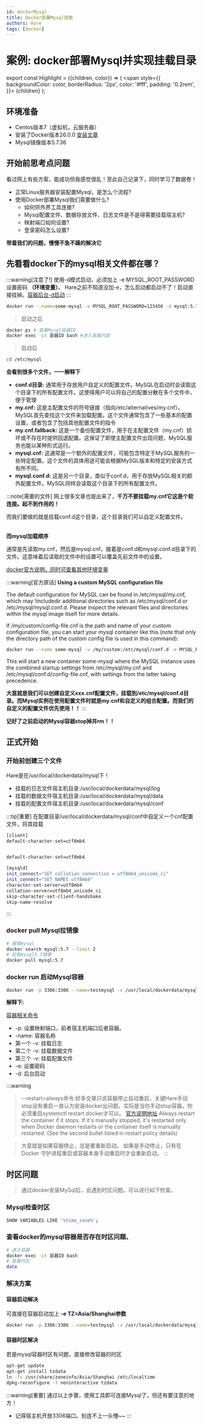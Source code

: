 ```yaml
---
id: dockerMysql
title: Docker部署Mysql挂载
authors: Hare
tags: [docker]
---
```


# 案例: docker部署Mysql并实现挂载目录

export const Highlight = ({children, color}) => (
<span
style={{
backgroundColor: color,
borderRadius: '2px',
color: '#fff',
padding: '0.2rem',
}}>
{children}
</span>
);

## 环境准备
+ Centos版本7（虚拟机，云服务器）
+ 安装了Docker版本26.0.0 [安装文章](../../Docker安装.mdx)
+ Mysql镜像版本5.7.36

## 开始前思考点问题
看过网上有些方案，能成功但我感觉很乱！至此自己记录下，同时学习了数据卷！

+ 正常Linux服务器安装配置Mysql，是怎么个流程?
+ 使用Docker部署Mysql我们需要做什么?
  + 如何供外界工具连接?
  + Mysql配置文件、数据存放文件、日志文件是不是得需要挂载宿主机?
  + 映射端口如何设置?
  + 登录密码怎么设置?

**带着我们的问题，慢慢不急不躁的解决它**

## 先看看docker下的mysql相关文件都在哪？

:::warning[注意了!]
使用-d模式启动，必须加上 -e MYSQL_ROOT_PASSWORD设置密码 **（环境变量）**。
Hare之前不知道没加-e，怎么启动都启动不了！启动直接挂掉。[容器后台-d启动](../Docker后台启动.md)
:::

```bash title='启动mysql容器'
docker run --name=some-mysql -e MYSQL_ROOT_PASSWORD=123456 -d mysql:5.7
```
> 启动之后

```bash title='再次进入mysql容器'
docker ps # 查看Mysql容器ID
docker exec -it 容器ID bash #进入容器内部
```
> 启动后

```bash title='进入/etc/mysql'
cd /etc/mysql
```
**会看到很多个文件，一一解释下**

+ **conf.d目录:** 通常用于存放用户自定义的配置文件。MySQL在启动时会读取这个目录下的所有配置文件。这使得用户可以将自己的配置分散在多个文件中，便于管理
+ **my.cnf:** 这是主配置文件的符号链接（指向/etc/alternatives/my.cnf）。MySQL首先查找这个文件来加载配置。这个文件通常包含了一些基本的配置设置，或者包含了包括其他配置文件的指令
+ **my.cnf.fallback:** 这是一个备份配置文件，用于在主配置文件（my.cnf）损坏或不存在时提供回退配置。这保证了即使主配置文件出现问题，MySQL服务也能以某种形式运行。
+ **mysql.cnf:** 这通常是一个额外的配置文件，可能包含特定于MySQL服务的一些特定配置。这个文件的具体用途可能会根据MySQL版本和特定的安装方式有所不同。
+ **mysql.conf.d:** 这是另一个目录，类似于conf.d，用于存放MySQL相关的额外配置文件。MySQL同样会读取这个目录下的所有配置文件。



:::note[需要的文件]
网上很多文章也提出来了，**千万不要挂载my.cnf它这是个软连接。起不到作用的！**

<Highlight color="#25c2a0">而我们要做的就是挂载conf.d这个目录，这个目录我们可以自定义配置文件。</Highlight>

<br/>**而mysql加载顺序**


通常是先读取my.cnf，然后是mysql.cnf，接着是conf.d和mysql.conf.d目录下的文件。这意味着后读取的文件中的设置可以覆盖先前文件中的设置。

[docker官方说明，同时可查看其他环境变量](https://hub.docker.com/_/mysql)

:::warning[官方原话]
**Using a custom MySQL configuration file**


The default configuration for MySQL can be found in /etc/mysql/my.cnf, which may !includedir additional directories such as /etc/mysql/conf.d or /etc/mysql/mysql.conf.d. Please inspect the relevant files and directories within the mysql image itself for more details.

If /my/custom/config-file.cnf is the path and name of your custom configuration file, you can start your mysql container like this (note that only the directory path of the custom config file is used in this command):

```bash
docker run --name some-mysql -v /my/custom:/etc/mysql/conf.d -e MYSQL_ROOT_PASSWORD=my-secret-pw -d mysql:tag
```

This will start a new container some-mysql where the MySQL instance uses the combined startup settings from /etc/mysql/my.cnf and /etc/mysql/conf.d/config-file.cnf, with settings from the latter taking precedence.

**大意就是我们可以创建自定义xxx.cnf配置文件，挂载到/etc/mysql/conf.d目录。而Mysql实例在使用配置文件时就是my.cnf和自定义的组合配置。而我们的自定义的配置文件优先使用！！**
:::

**记好了之前启动的Mysql容器stop掉并rm！！**

## 正式开始

### 开始前创建三个文件
Hare是在/usr/local/dockerdata/mysql下！

+ 挂载的日志文件宿主机目录:/usr/local/dockerdata/mysql/log
+ 挂载的数据文件宿主机目录:/usr/local/dockerdata/mysql/data
+ 挂载的配置文件宿主机目录:/usr/local/dockerdata/mysql/conf

:::tip[重要]
在配置目录/usr/local/dockerdata/mysql/conf中自定义一个cnf配置文件，将其挂载
```bash title='简单配置'
[client]
default-character-set=utf8mb4


default-character-set=utf8mb4

[mysqld]
init_connect="SET collation_connection = utf8mb4_unicode_ci"
init_connect="SET NAMES utf8mb4"
character-set-server=utf8mb4
collation-server=utf8mb4_unicode_ci
skip-character-set-client-handshake
skip-name-resolve
```
:::

### docker pull Mysql拉镜像

```bash title='拉取Mysql镜像'
# 搜索mysql
docker search mysql:5.7 --limit 2
# 拉取mysql5.7镜像
docker pull mysql:5.7
```
### docker run 启动Mysql容器

```bash title='容器启！！'
docker run -p 3306:3306 --name=testmysql -v /usr/local/dockerdata/mysql/log:/var/log/mysql -v /usr/local/dockerdata/mysql/data:/var/lib/mysql -v /usr/local/dockerdata/mysql/conf:/etc/mysql/conf.d -e MYSQL_ROOT_PASSWORD=123456 -d --restart=always mysql:5.7
```
**解释下:**

[容器相关命令](../Docker容器命令.md)

+ -p: 设置映射端口，前者宿主机端口后者容器。
+ -name: 容器名称
+ 第一个 -v: 挂载日志
+ 第二个 -v: 挂载数据文件
+ 第三个 -v: 挂载配置文件
+ -e: 设置密码
+ -d: 后台启动

:::warning
> --restart=always命令:好多文章只说容器停止自动重启，关键Hare手动stop没有重启一直认为安装docker出问题。实际是当你手动stop容器。你必须重启systemctl restart docker才可以。
[官方说明地址](https://docs.docker.com/config/containers/start-containers-automatically/)
> 	Always restart the container if it stops. If it's manually stopped, it's restarted only when Docker daemon restarts or the container itself is manually restarted. (See the second bullet listed in restart policy details)

> 大意就是如果容器停止，总是要重新启动。 如果是手动停止，只有在 Docker 守护进程重启或容器本身手动重启时才会重新启动。
:::

## 时区问题
> 通过docker安装MySql后，会遇到时区问题。可以进行如下检查。

### Mysql检查时区

```bash
SHOW VARIABLES LIKE '%time_zone%';
```
### 查看docker的mysql容器是否存在时区问题、
```bash
# 进入容器
docker exec -it 容器ID bash
# 查看时区
date
```
### 解决方案

#### 容器启动解决
可直接在容器启动加上 **-e TZ=Asia/Shanghai参数**
```bash title='解决时区问题'
docker run -p 3306:3306 --name=testmysql -v /usr/local/dockerdata/mysql/log:/var/log/mysql -v /usr/local/dockerdata/mysql/data:/var/lib/mysql -v /usr/local/dockerdata/mysql/conf:/etc/mysql/conf.d -e MYSQL_ROOT_PASSWORD=123456 -e TZ=Asia/Shanghai -d --restart=always mysql:5.7
```
#### 容器时区解决
若是mysql容器时区有问题，直接修改容器的时区
```bash
apt-get update
apt-get install tzdata
ln -fs /usr/share/zoneinfo/Asia/Shanghai /etc/localtime
dpkg-reconfigure -f noninteractive tzdata
```

:::warning[重要]
通过以上步骤，使用工具即可连接Mysql了，但还有要注意的地方！
+ 记得宿主机开放3306端口。别连不上一头懵~~
:::
